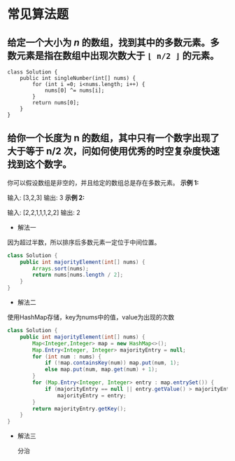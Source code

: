 # 常见算法题

## 给定一个大小为 *n* 的数组，找到其中的多数元素。多数元素是指在数组中出现次数**大于** `⌊ n/2 ⌋` 的元素。

```
class Solution {
    public int singleNumber(int[] nums) {
        for (int i =0; i<nums.length; i++) {
            nums[0] ^= nums[i];
        }
        return nums[0];
    }
}
```

## 给你一个长度为 n 的数组，其中只有一个数字出现了大于等于 n/2 次，问如何使用优秀的时空复杂度快速找到这个数字。

你可以假设数组是非空的，并且给定的数组总是存在多数元素。
**示例 1:**

输入: [3,2,3]
输出: 3
**示例 2:**

输入: [2,2,1,1,1,2,2]
输出: 2

- 解法一

因为超过半数，所以排序后多数元素一定位于中间位置。

```java
class Solution {
    public int majorityElement(int[] nums) {
        Arrays.sort(nums);
        return nums[nums.length / 2];
    }
}
```

- 解法二

使用HashMap存储，key为nums中的值，value为出现的次数

```java
class Solution {
    public int majorityElement(int[] nums) {
        Map<Integer,Integer> map = new HashMap<>();
        Map.Entry<Integer, Integer> majorityEntry = null;
        for (int num : nums) {
            if (!map.containsKey(num)) map.put(num, 1);
            else map.put(num, map.get(num) + 1);
        }
        for (Map.Entry<Integer, Integer> entry : map.entrySet()) {
            if (majorityEntry == null || entry.getValue() > majorityEntry.getValue())
                majorityEntry = entry;
        }
        return majorityEntry.getKey();
    }
}
```

- 解法三

  分治